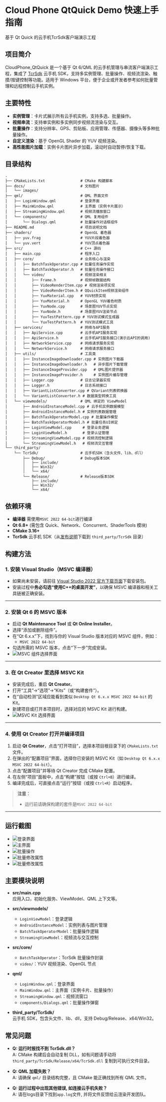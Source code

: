 # Cloud Phone QtQuick Demo 快速上手指南

基于 Qt Quick 的云手机TcrSdk客户端演示工程

## 项目简介

CloudPhone_QtQuick 是一个基于 Qt 6/QML 的云手机管理与串流客户端演示工程，集成了 [TcrSdk](https://cg-sdk-1258344699.cos.ap-nanjing.myqcloud.com/CloudDeviceWinSDK/docs/release_note.html) 云手机 SDK，支持多实例管理、批量操作、视频流渲染、触摸/按键控制等功能。适用于 Windows 平台，便于企业或开发者参考如何批量管理和远程控制云手机实例。

## 主要特性

- **实例管理**：卡片式展示所有云手机实例，支持多选、批量操作。
- **视频串流**：支持单实例和多实例同步视频流渲染与交互。
- **批量操作**：支持分辨率、GPS、剪贴板、应用管理、传感器、摄像头等多种批量操作。
- **自定义渲染**：基于 OpenGL Shader 的 YUV 视频渲染。
- **高性能图片加载**：实例卡片图片异步加载，滚动时自动暂停/恢复下载。

## 目录结构

```
.
├── CMakeLists.txt                # CMake 构建脚本
├── docs/                         # 文档图片
│   └── images/
├── qml/                          # QML 界面文件
│   ├── LoginWindow.qml           # 登录界面
│   ├── MainWindow.qml            # 主界面（实例卡片展示）
│   ├── StreamingWindow.qml       # 视频流播放窗口
│   └── components/               # QML 复用组件
│       └── Dialogs.qml           # 批量操作对话框组件
├── README.md                     # 项目说明文档
├── shaders/                      # OpenGL 着色器
│   ├── yuv.frag                  # YUV片段着色器
│   └── yuv.vert                  # YUV顶点着色器
├── src/                          # C++ 源码
│   ├── main.cpp                  # 程序入口
│   ├── core/                     # 业务核心与渲染
│   │   ├── BatchTaskOperator.cpp # 批量任务操作实现
│   │   ├── BatchTaskOperator.h   # 批量任务操作接口
│   │   └── video/                # 视频渲染相关
│   │       ├── Frame.h           # 视频帧数据结构
│   │       ├── VideoRenderItem.cpp # 视频渲染项实现
│   │       ├── VideoRenderItem.h # QQuickItem视频渲染组件
│   │       ├── YuvMaterial.cpp   # YUV材质实现
│   │       ├── YuvMaterial.h     # OpenGL YUV着色材质
│   │       ├── YuvNode.cpp       # 场景图YUV节点实现
│   │       ├── YuvNode.h         # 场景图YUV渲染节点
│   │       ├── YuvTestPattern.cpp # YUV测试模式生成器
│   │       └── YuvTestPattern.h  # YUV测试模式工具
│   ├── services/                 # 网络与API服务
│   │   ├── ApiService.cpp        # 云手机API服务实现
│   │   ├── ApiService.h          # 云手机API服务接口(演示云API的调用)
│   │   ├── NetworkService.cpp    # 网络请求服务实现
│   │   └── NetworkService.h      # 网络请求服务接口
│   ├── utils/                    # 工具类
│   │   ├── InstanceImageDownloader.cpp # 实例图片下载器
│   │   ├── InstanceImageDownloader.h   # 异步图片下载管理
│   │   ├── InstanceImageProvider.cpp   # QML图片提供器
│   │   ├── InstanceImageProvider.h     # 实例图片缓存管理
│   │   ├── Logger.cpp            # 日志记录器实现
│   │   ├── Logger.h              # 日志系统接口
│   │   ├── VariantListConverter.cpp # QVariant列表转换器
│   │   └── VariantListConverter.h # 数据类型转换工具
│   └── viewmodels/               # QML 绑定的 ViewModel
│       ├── AndroidInstanceModel.cpp # 云手机实例数据模型
│       ├── AndroidInstanceModel.h # 实例列表数据管理
│       ├── BatchTaskOperatorModel.cpp # 批量操作模型
│       ├── BatchTaskOperatorModel.h # 批量任务UI绑定
│       ├── LoginViewModel.cpp     # 登录业务逻辑
│       ├── LoginViewModel.h       # 登录认证管理
│       ├── StreamingViewModel.cpp # 视频流控制逻辑
│       └── StreamingViewModel.h   # 视频流交互管理
└── third_party/
    └── TcrSdk/                   # 云手机SDK（含头文件、lib、dll）
        ├── Debug/                # Debug版本SDK
        │   ├── include/
        │   ├── Win32/
        │   └── x64/
        └── Release/              # Release版本SDK
            ├── include/
            ├── Win32/
            └── x64/

```

## 依赖环境

- **编译器** 需使用`MSVC 2022 64-bit`进行编译
- **Qt 6.8+** (需包含 Quick、Network、Concurrent、ShaderTools 模块)
- **CMake 3.16+**
- **TcrSdk** 云手机 SDK（从[发布说明](docs/Release_Note.md)下载到 `third_party/TcrSdk` 目录）

## 构建方法

### 1. 安装 Visual Studio（MSVC 编译器）

- 如果尚未安装，请前往 [Visual Studio 2022 官方下载页面](https://visualstudio.microsoft.com/zh-hans/downloads/)下载安装包。
- 安装过程中**务必勾选“使用C++的桌面开发”**，以确保 MSVC 编译器和相关工具链被正确安装。

---

### 2. 安装 Qt 6 的 MSVC 版本

- 启动 **Qt Maintenance Tool** 或 **Qt Online Installer**。
- 选择“添加或删除组件”。
- 在“Qt 6.x.x”下，找到与你的 Visual Studio 版本对应的 MSVC 组件，例如：
  - `MSVC 2022 64-bit`
- 勾选所需的 MSVC 版本，点击“下一步”完成安装。
- ![MSVC 组件选择界面](docs/images/Qt_Download.png)

---

### 3. 在 Qt Creator 里选择 MSVC Kit

- 安装完成后，重启 **Qt Creator**。
- 打开“工具”→“选项”→“Kits”（或“构建套件”）。
- 在“自动检测”区域应能看到类似 `Desktop Qt 6.x.x MSVC 2022 64-bit` 的 Kit。
- 新建项目或打开本项目时，选择对应的 MSVC Kit 进行构建。
- ![MSVC Kit 选择界面](docs/images/Qt_config.png)

---

### 4. 使用 Qt Creator 打开并编译项目

1. 启动 **Qt Creator**，点击“打开项目”，选择本项目根目录下的 `CMakeLists.txt` 文件。
2. 在弹出的“配置项目”界面，选择你已安装的 MSVC Kit（如 `Desktop Qt 6.x.x MSVC 2022 64-bit`）。
3. 点击“配置项目”并等待 Qt Creator 完成 CMake 配置。
4. 在左侧“项目”面板中，点击“构建”按钮（或按 `Ctrl+B`）进行编译。
5. 编译完成后，可直接点击“运行”按钮（或按 `Ctrl+R`）启动程序。

> **注意：**  
> - 运行前请确保构建的套件是`MSVC 2022 64-bit`

---

## 运行截图

- ![登录界面](docs/images/Screenshot_Login.png)
- ![主界面](docs/images/Screenshot_Main.png)
- ![批量操作](docs/images/Screenshot_BatchOperation.png)
- ![批量修改属性](docs/images/Screenshot_modify_property.png)
- ![批量修改属性](docs/images/Screenshot_Streaming.png)

## 主要模块说明

- **src/main.cpp**  
  应用入口，初始化服务、ViewModel、QML 上下文等。

- **src/viewmodels/**  
  - `LoginViewModel`：登录逻辑
  - `AndroidInstanceModel`：实例列表与图片管理
  - `BatchTaskOperatorModel`：批量操作逻辑
  - `StreamingViewModel`：视频流与交互控制

- **src/core/**  
  - `BatchTaskOperator`：TcrSdk 批量操作封装
  - `video/`：YUV 视频渲染、OpenGL 节点

- **qml/**  
  - `LoginWindow.qml`：登录界面
  - `MainWindow.qml`：主界面（实例卡片、批量操作）
  - `StreamingWindow.qml`：视频流窗口
  - `components/Dialogs.qml`：批量操作弹窗

- **third_party/TcrSdk/**  
  云手机 SDK，包含头文件、lib、dll，支持 Debug/Release、x64/Win32。

## 常见问题

- **Q: 运行时报找不到 TcrSdk.dll？**  
  A: CMake 构建后会自动复制 DLL，如有问题请手动将 `third_party/TcrSdk/Release/x64/TcrSdk.dll` 复制到可执行文件目录。

- **Q: QML 加载失败？**  
  A: 请确保 `qml/` 目录结构完整，且 CMake 能正确找到所有 QML 文件。

- **Q: 运行过程中出现其他错误, 如连接云手机失败？**  
  A: 请在logs目录下找到`app.log`文件, 并将文件反馈给云渲染开发团队。